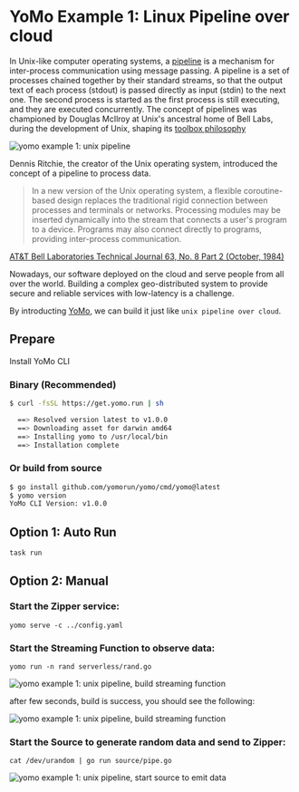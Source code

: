 # YoMo Example 1: Linux Pipeline over cloud

In Unix-like computer operating systems, a [pipeline](<https://en.wikipedia.org/wiki/Pipeline_(Unix)>) is a mechanism for inter-process communication using message passing. A pipeline is a set of processes chained together by their standard streams, so that the output text of each process (stdout) is passed directly as input (stdin) to the next one. The second process is started as the first process is still executing, and they are executed concurrently. The concept of pipelines was championed by Douglas McIlroy at Unix's ancestral home of Bell Labs, during the development of Unix, shaping its [toolbox philosophy](https://en.wikipedia.org/wiki/Unix_philosophy)

![yomo example 1: unix pipeline](https://yomo.run/1.5/the-linux-programming-interface.png)

Dennis Ritchie, the creator of the Unix operating system, introduced the concept of a pipeline to process data.

> In a new version of the Unix operating system, a flexible coroutine-based design replaces the traditional rigid connection between processes and terminals or networks. Processing modules may be inserted dynamically into the stream that connects a user's program to a device. Programs may also connect directly to programs, providing inter-process communication.

[AT&T Bell Laboratories Technical Journal 63, No. 8 Part 2 (October, 1984)](https://www.bell-labs.com/usr/dmr/www/st.html)

Nowadays, our software deployed on the cloud and serve people from all over the world. Building a complex geo-distributed system to provide secure and reliable services with low-latency is a challenge.

By introducting [YoMo](https://yomo.run), we can build it just like `unix pipeline over cloud`.

## Prepare

Install YoMo CLI

### Binary (Recommended)

```bash
$ curl -fsSL https://get.yomo.run | sh

  ==> Resolved version latest to v1.0.0
  ==> Downloading asset for darwin amd64
  ==> Installing yomo to /usr/local/bin
  ==> Installation complete
```

### Or build from source

```bash
$ go install github.com/yomorun/yomo/cmd/yomo@latest
$ yomo version
YoMo CLI Version: v1.0.0
```

## Option 1: Auto Run

`task run`

## Option 2: Manual

### Start the Zipper service:

`yomo serve -c ../config.yaml`

### Start the Streaming Function to observe data:

`yomo run -n rand serverless/rand.go`

![yomo example 1: unix pipeline, build streaming function](https://yomo.run/1.5/2-sfn1.png)

after few seconds, build is success, you should see the following:

![yomo example 1: unix pipeline, build streaming function](https://yomo.run/1.5/2-sfn2.png)

### Start the Source to generate random data and send to Zipper:

`cat /dev/urandom | go run source/pipe.go`

![yomo example 1: unix pipeline, start source to emit data](https://yomo.run/1.5/3-source.png)
